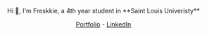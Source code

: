 <p align="center">
Hi 👋, I'm Freskkie, a 4th year student in **Saint Louis Univeristy**
</p>

<p align="center">
  <a href="peeachybee.github.io/Portfolio/">Portfolio</a> -
  <a href="https://www.linkedin.com/in/freskkie-encarnacion-31429024a/">LinkedIn</a>
</p>
